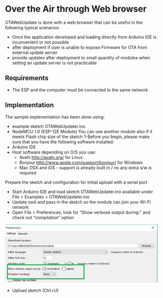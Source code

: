 # Over the Air through Web browser
OTAWebUpdate is done with a web browser that can be useful in the following typical scenarios:
- Once the application developed and loading directly from Arduino IDE is inconvenient or not possible
- after deployment if user is unable to expose Firmware for OTA from external update server
- provide updates after deployment to small quantity of modules when setting an update server is not practicable

## Requirements
- The ESP and the computer must be connected to the same network

## Implementation
The sample implementation has been done using:
- example sketch OTAWebUpdater.ino
- NodeMCU 1.0 (ESP-12E Module)
You can use another module also if it meets Flash chip size of the sketch
1-Before you begin, please make sure that you have the following software installed:
 - Arduino IDE
 - Host software depending on O/S you use:
   - Avahi http://avahi.org/ for Linux
   - Bonjour http://www.apple.com/support/bonjour/ for Windows
   - Mac OSX and iOS - support is already built in / no any extra s/w is required

Prepare the sketch and configuration for initial upload with a serial port
- Start Arduino IDE and load sketch OTAWebUpdater.ino available under File > Examples > OTAWebUpdater.ino
- Update ssid and pass in the sketch so the module can join your Wi-Fi network
- Open File > Preferences, look for “Show verbose output during:” and check out “compilation” option

![verbrose](docs/OTAWebUpdate/esp32verbose.PNG)

- Upload sketch (Ctrl+U)

